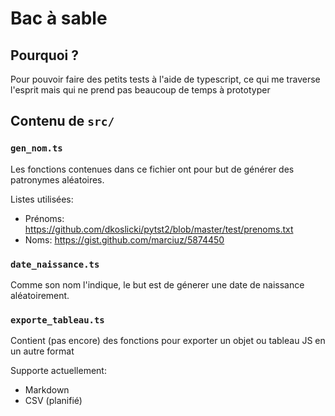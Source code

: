  # Bac à sable

## Pourquoi ?

Pour pouvoir faire des petits tests à l'aide de typescript, 
ce qui me traverse l'esprit mais qui ne prend pas beaucoup de temps à prototyper

## Contenu de `src/`

### `gen_nom.ts`

Les fonctions contenues dans ce fichier ont pour but de générer des patronymes aléatoires.

Listes utilisées:
 - Prénoms: https://github.com/dkoslicki/pytst2/blob/master/test/prenoms.txt
 - Noms: https://gist.github.com/marciuz/5874450

### `date_naissance.ts`

Comme son nom l'indique, le but est de génerer une date de naissance aléatoirement.

### `exporte_tableau.ts`

Contient (pas encore) des fonctions pour exporter un objet ou tableau JS en un autre format

Supporte actuellement:
 - Markdown
 - CSV (planifié)